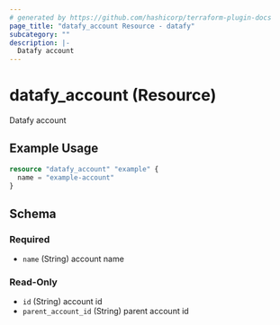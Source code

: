 ```yaml
---
# generated by https://github.com/hashicorp/terraform-plugin-docs
page_title: "datafy_account Resource - datafy"
subcategory: ""
description: |-
  Datafy account
---
```


# datafy_account (Resource)

Datafy account

## Example Usage

```terraform
resource "datafy_account" "example" {
  name = "example-account"
}
```

<!-- schema generated by tfplugindocs -->
## Schema

### Required

- `name` (String) account name

### Read-Only

- `id` (String) account id
- `parent_account_id` (String) parent account id
